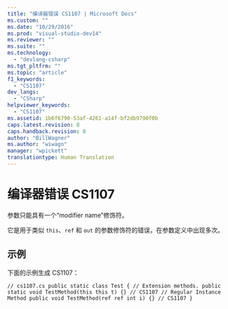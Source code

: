 ```yaml
---
title: "编译器错误 CS1107 | Microsoft Docs"
ms.custom: ""
ms.date: "10/29/2016"
ms.prod: "visual-studio-dev14"
ms.reviewer: ""
ms.suite: ""
ms.technology: 
  - "devlang-csharp"
ms.tgt_pltfrm: ""
ms.topic: "article"
f1_keywords: 
  - "CS1107"
dev_langs: 
  - "CSharp"
helpviewer_keywords: 
  - "CS1107"
ms.assetid: 1b6f6790-53af-4261-a14f-bf2db9790f0b
caps.latest.revision: 8
caps.handback.revision: 8
author: "BillWagner"
ms.author: "wiwagn"
manager: "wpickett"
translationtype: Human Translation
---
```

# 编译器错误 CS1107
参数只能具有一个“modifier name”修饰符。  
  
 它是用于类似 `this`、`ref` 和 `out` 的参数修饰符的错误，在参数定义中出现多次。  
  
## 示例  
 下面的示例生成 CS1107：  
  
```  
// cs1107.cs public static class Test { // Extension methods. public static void TestMethod(this this t) {} // CS1107 // Regular Instance Method public void TestMethod(ref ref int i) {} // CS1107 }  
```